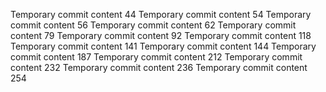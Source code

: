 Temporary commit content 44
Temporary commit content 54
Temporary commit content 56
Temporary commit content 62
Temporary commit content 79
Temporary commit content 92
Temporary commit content 118
Temporary commit content 141
Temporary commit content 144
Temporary commit content 187
Temporary commit content 212
Temporary commit content 232
Temporary commit content 236
Temporary commit content 254
